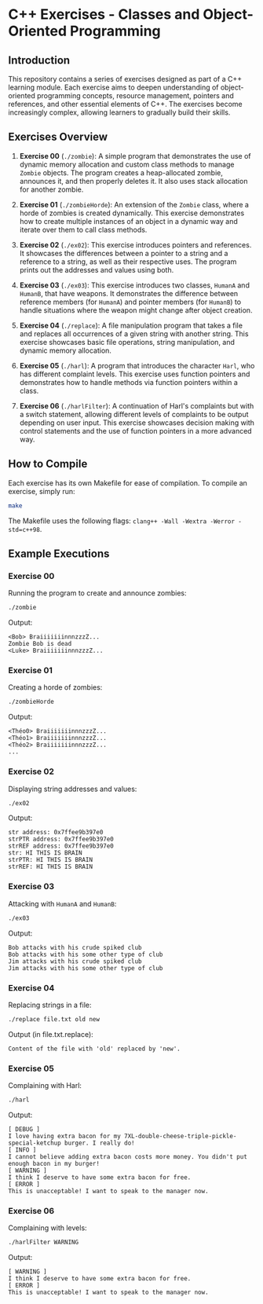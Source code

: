 # C++ Exercises - Classes and Object-Oriented Programming

## Introduction
This repository contains a series of exercises designed as part of a C++ learning module. Each exercise aims to deepen understanding of object-oriented programming concepts, resource management, pointers and references, and other essential elements of C++. The exercises become increasingly complex, allowing learners to gradually build their skills.

## Exercises Overview
1. **Exercise 00** (`./zombie`): A simple program that demonstrates the use of dynamic memory allocation and custom class methods to manage `Zombie` objects. The program creates a heap-allocated zombie, announces it, and then properly deletes it. It also uses stack allocation for another zombie.

2. **Exercise 01** (`./zombieHorde`): An extension of the `Zombie` class, where a horde of zombies is created dynamically. This exercise demonstrates how to create multiple instances of an object in a dynamic way and iterate over them to call class methods.

3. **Exercise 02** (`./ex02`): This exercise introduces pointers and references. It showcases the differences between a pointer to a string and a reference to a string, as well as their respective uses. The program prints out the addresses and values using both.

4. **Exercise 03** (`./ex03`): This exercise introduces two classes, `HumanA` and `HumanB`, that have weapons. It demonstrates the difference between reference members (for `HumanA`) and pointer members (for `HumanB`) to handle situations where the weapon might change after object creation.

5. **Exercise 04** (`./replace`): A file manipulation program that takes a file and replaces all occurrences of a given string with another string. This exercise showcases basic file operations, string manipulation, and dynamic memory allocation.

6. **Exercise 05** (`./harl`): A program that introduces the character `Harl`, who has different complaint levels. This exercise uses function pointers and demonstrates how to handle methods via function pointers within a class.

7. **Exercise 06** (`./harlFilter`): A continuation of Harl's complaints but with a switch statement, allowing different levels of complaints to be output depending on user input. This exercise showcases decision making with control statements and the use of function pointers in a more advanced way.

## How to Compile
Each exercise has its own Makefile for ease of compilation. To compile an exercise, simply run:

```sh
make
```

The Makefile uses the following flags: `clang++ -Wall -Wextra -Werror -std=c++98`.

## Example Executions

### Exercise 00
Running the program to create and announce zombies:
```sh
./zombie
```
Output:
```
<Bob> BraiiiiiiinnnzzzZ...
Zombie Bob is dead
<Luke> BraiiiiiiinnnzzzZ...
```

### Exercise 01
Creating a horde of zombies:
```sh
./zombieHorde
```
Output:
```
<Théo0> BraiiiiiiinnnzzzZ...
<Théo1> BraiiiiiiinnnzzzZ...
<Théo2> BraiiiiiiinnnzzzZ...
...
```

### Exercise 02
Displaying string addresses and values:
```sh
./ex02
```
Output:
```
str address: 0x7ffee9b397e0
strPTR address: 0x7ffee9b397e0
strREF address: 0x7ffee9b397e0
str: HI THIS IS BRAIN
strPTR: HI THIS IS BRAIN
strREF: HI THIS IS BRAIN
```

### Exercise 03
Attacking with `HumanA` and `HumanB`:
```sh
./ex03
```
Output:
```
Bob attacks with his crude spiked club
Bob attacks with his some other type of club
Jim attacks with his crude spiked club
Jim attacks with his some other type of club
```

### Exercise 04
Replacing strings in a file:
```sh
./replace file.txt old new
```
Output (in file.txt.replace):
```
Content of the file with 'old' replaced by 'new'.
```

### Exercise 05
Complaining with Harl:
```sh
./harl
```
Output:
```
[ DEBUG ]
I love having extra bacon for my 7XL-double-cheese-triple-pickle-special-ketchup burger. I really do!
[ INFO ]
I cannot believe adding extra bacon costs more money. You didn't put enough bacon in my burger!
[ WARNING ]
I think I deserve to have some extra bacon for free.
[ ERROR ]
This is unacceptable! I want to speak to the manager now.
```

### Exercise 06
Complaining with levels:
```sh
./harlFilter WARNING
```
Output:
```
[ WARNING ]
I think I deserve to have some extra bacon for free.
[ ERROR ]
This is unacceptable! I want to speak to the manager now.
```